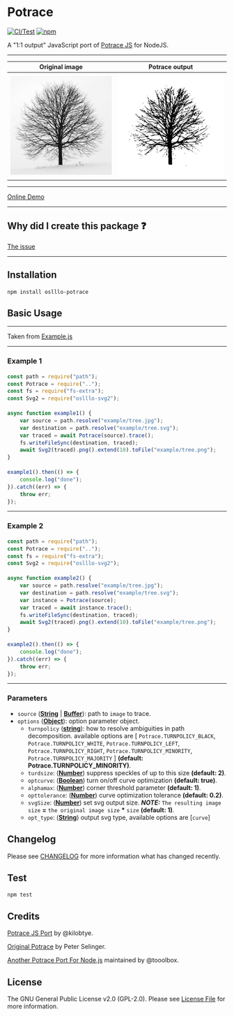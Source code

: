 # Potrace

[![CI/Test](https://github.com/oslllo/potrace/workflows/CI/Test/badge.svg)](https://github.com/oslllo/potrace/actions)
[![npm](https://img.shields.io/npm/v/oslllo-potrace)](https://www.npmjs.com/package/oslllo-potrace)

A "1:1 output" JavaScript port of [Potrace JS](https://github.com/kilobtye/potrace) for NodeJS.

---

| **Original image**        | **Potrace output**           |
|---------------------------|------------------------------|
| ![Original Image](example/tree.jpg) | ![Potrace Output](example/tree.png) |

---

[Online Demo](http://kilobtye.github.io/potrace/)

---

## Why did I create this package ❓

[The issue](https://github.com/tooolbox/node-potrace/issues/7)

---

## Installation

```shell
npm install oslllo-potrace
```

## Basic Usage

---

Taken from [Example.js](https://github.com/oslllo/potrace/tree/master/example)

---

### Example 1

```js
const path = require("path");
const Potrace = require("..");
const fs = require("fs-extra");
const Svg2 = require("oslllo-svg2");

async function example1() {
    var source = path.resolve("example/tree.jpg");
    var destination = path.resolve("example/tree.svg");
    var traced = await Potrace(source).trace();
    fs.writeFileSync(destination, traced);
    await Svg2(traced).png().extend(10).toFile("example/tree.png");
}

example1().then(() => {
    console.log("done");
}).catch((err) => {
    throw err;
});
```

---

### Example 2

```js
const path = require("path");
const Potrace = require("..");
const fs = require("fs-extra");
const Svg2 = require("oslllo-svg2");

async function example2() {
    var source = path.resolve("example/tree.jpg");
    var destination = path.resolve("example/tree.svg");
    var instance = Potrace(source);
    var traced = await instance.trace();
    fs.writeFileSync(destination, traced);
    await Svg2(traced).png().extend(10).toFile("example/tree.png");
}

example2().then(() => {
    console.log("done");
}).catch((err) => {
    throw err;
});
```

---

### Parameters

- `source` ([**String**](https://developer.mozilla.org/docs/Web/JavaScript/Reference/Global_Objects/String) | [**Buffer**](https://nodejs.org/api/buffer.html)): path to `image` to trace.
- `options` ([**Object**](https://developer.mozilla.org/en-US/docs/Web/JavaScript/Reference/Global_Objects/Object)): option parameter object.
    - `turnpolicy` ([**string**](https://developer.mozilla.org/docs/Web/JavaScript/Reference/Global_Objects/String)): how to resolve ambiguities in path decomposition. available options are [ `Potrace.TURNPOLICY_BLACK`, `Potrace.TURNPOLICY_WHITE`, `Potrace.TURNPOLICY_LEFT`, `Potrace.TURNPOLICY_RIGHT`, `Potrace.TURNPOLICY_MINORITY`, `Potrace.TURNPOLICY_MAJORITY` ] **(default: Potrace.TURNPOLICY_MINORITY)**.
    - `turdsize`: ([**Number**](https://developer.mozilla.org/en-US/docs/Web/JavaScript/Reference/Global_Objects/Number)) suppress speckles of up to this size **(default: 2)**.
    - `optcurve`: ([**Boolean**](https://developer.mozilla.org/en-US/docs/Web/JavaScript/Reference/Global_Objects/Boolean)) turn on/off curve optimization **(default: true)**.
    - `alphamax`: ([**Number**](https://developer.mozilla.org/en-US/docs/Web/JavaScript/Reference/Global_Objects/Number)) corner threshold parameter **(default: 1)**.
    - `opttolerance`: ([**Number**](https://developer.mozilla.org/en-US/docs/Web/JavaScript/Reference/Global_Objects/Number)) curve optimization tolerance **(default: 0.2)**.
    - `svgSize`: ([**Number**](https://developer.mozilla.org/en-US/docs/Web/JavaScript/Reference/Global_Objects/Number)) set svg output size. ***NOTE:*** `The resulting image size` <b>=</b> `the original image size` <b>*</b> `size` **(default: 1)**.
    - `opt_type`: ([**String**](https://developer.mozilla.org/docs/Web/JavaScript/Reference/Global_Objects/String)) output svg type, available options are [`curve`]

## Changelog

Please see [CHANGELOG](https://github.com/oslllo/potrace/blob/master/CHANGELOG.md) for more information what has changed recently.

## Test

```shell
npm test
```

## Credits

[Potrace JS Port](https://github.com/kilobtye/potrace) by @kilobtye.

[Original Potrace](http://potrace.sourceforge.net/) by Peter Selinger.

[Another Potrace Port For Node.js](https://github.com/tooolbox/node-potrace) maintained by @tooolbox.

## License

The GNU General Public License v2.0 (GPL-2.0). Please see [License File](https://github.com/oslllo/potrace/blob/master/LICENSE) for more information.
